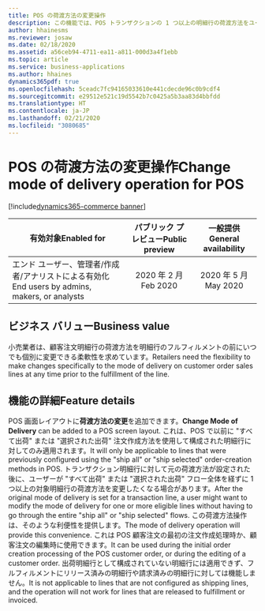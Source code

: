 ```yaml
---
title: POS の荷渡方法の変更操作
description: この機能では、POS トランザクションの 1 つ以上の明細行の荷渡方法をユーザーが更新できる、新しいオプションの販売時点管理 (POS) 操作が提供されます。
author: hhainesms
ms.reviewer: josaw
ms.date: 02/18/2020
ms.assetid: a56ceb94-4711-ea11-a811-000d3a4f1ebb
ms.topic: article
ms.service: business-applications
ms.author: hhaines
dynamics365pdf: true
ms.openlocfilehash: 5ceadc7fc94165033610e441cdecde96c0b9cdf4
ms.sourcegitcommit: e29512e521c19d5542b7c0425a5b3aa83d4bbfdd
ms.translationtype: HT
ms.contentlocale: ja-JP
ms.lasthandoff: 02/21/2020
ms.locfileid: "3080685"
---
```

# <a name="change-mode-of-delivery-operation-for-pos"></a><span data-ttu-id="91605-103">POS の荷渡方法の変更操作</span><span class="sxs-lookup"><span data-stu-id="91605-103">Change mode of delivery operation for POS</span></span>
[!include[dynamics365-commerce banner](../includes/dynamics365-commerce.md)]

| <span data-ttu-id="91605-104">有効対象</span><span class="sxs-lookup"><span data-stu-id="91605-104">Enabled for</span></span>    |  <span data-ttu-id="91605-105">パブリック プレビュー</span><span class="sxs-lookup"><span data-stu-id="91605-105">Public preview</span></span> | <span data-ttu-id="91605-106">一般提供</span><span class="sxs-lookup"><span data-stu-id="91605-106">General availability</span></span> | 
| ---------- | :----------: |:----------: |
|<span data-ttu-id="91605-107">エンド ユーザー、管理者/作成者/アナリストによる有効化</span><span class="sxs-lookup"><span data-stu-id="91605-107">End users by admins, makers, or analysts</span></span>|<span data-ttu-id="91605-108">2020 年 2 月</span><span class="sxs-lookup"><span data-stu-id="91605-108">Feb 2020</span></span>| <span data-ttu-id="91605-109">2020 年 5 月</span><span class="sxs-lookup"><span data-stu-id="91605-109">May 2020</span></span>|


## <a name="business-value"></a><span data-ttu-id="91605-110">ビジネス バリュー</span><span class="sxs-lookup"><span data-stu-id="91605-110">Business value</span></span>
<!-- bv start -->
<span data-ttu-id="91605-111">小売業者は、顧客注文明細行の荷渡方法を明細行のフルフィルメントの前にいつでも個別に変更できる柔軟性を求めています。</span><span class="sxs-lookup"><span data-stu-id="91605-111">Retailers need the flexibility to make changes specifically to the mode of delivery on customer order sales lines at any time prior to the fulfillment of the line.</span></span>
<!-- bv end -->



## <a name="feature-details"></a><span data-ttu-id="91605-112">機能の詳細</span><span class="sxs-lookup"><span data-stu-id="91605-112">Feature details</span></span>
<!--feature detail start -->
<span data-ttu-id="91605-113">POS 画面レイアウトに**荷渡方法の変更**を追加できます。</span><span class="sxs-lookup"><span data-stu-id="91605-113">**Change Mode of Delivery** can be added to a POS screen layout.</span></span> <span data-ttu-id="91605-114">これは、POS で以前に "すべて出荷" または "選択された出荷" 注文作成方法を使用して構成された明細行に対してのみ適用されます。</span><span class="sxs-lookup"><span data-stu-id="91605-114">It will only be applicable to lines that were previously configured using the "ship all" or "ship selected" order-creation methods in POS.</span></span> <span data-ttu-id="91605-115">トランザクション明細行に対して元の荷渡方法が設定された後に、ユーザーが "すべて出荷" または "選択された出荷" フロー全体を経ずに 1 つ以上の対象明細行の荷渡方法を変更したくなる場合があります。</span><span class="sxs-lookup"><span data-stu-id="91605-115">After the original mode of delivery is set for a transaction line, a user might want to modify the mode of delivery for one or more eligible lines without having to go through the entire "ship all" or "ship selected" flows.</span></span> <span data-ttu-id="91605-116">この荷渡方法操作は、そのような利便性を提供します。</span><span class="sxs-lookup"><span data-stu-id="91605-116">The mode of delivery operation will provide this convenience.</span></span> <span data-ttu-id="91605-117">これは POS 顧客注文の最初の注文作成処理時か、顧客注文の編集時に使用できます。</span><span class="sxs-lookup"><span data-stu-id="91605-117">It can be used during the initial order creation processing of the POS customer order, or during the editing of a customer order.</span></span> <span data-ttu-id="91605-118">出荷明細行として構成されていない明細行には適用できず、フルフィルメントにリリース済みの明細行や請求済みの明細行に対しては機能しません。</span><span class="sxs-lookup"><span data-stu-id="91605-118">It is not applicable to lines that are not configured as shipping lines, and the operation will not work for lines that are released to fulfillment or invoiced.</span></span>  
<!--feature detail end -->









